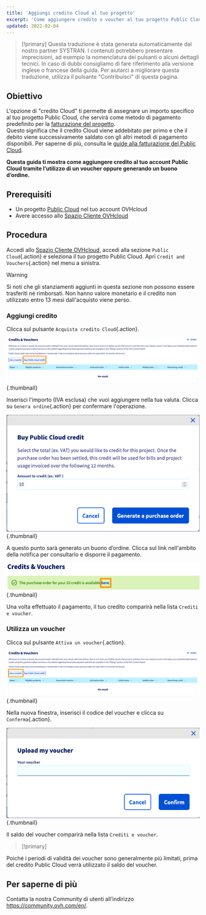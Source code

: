 ```yaml
---
title: 'Aggiungi credito Cloud al tuo progetto'
excerpt: 'Come aggiungere credito o voucher al tuo progetto Public Cloud'
updated: 2022-02-04
---
```


> [!primary]
> Questa traduzione è stata generata automaticamente dal nostro partner SYSTRAN. I contenuti potrebbero presentare imprecisioni, ad esempio la nomenclatura dei pulsanti o alcuni dettagli tecnici. In caso di dubbi consigliamo di fare riferimento alla versione inglese o francese della guida. Per aiutarci a migliorare questa traduzione, utilizza il pulsante "Contribuisci" di questa pagina.
>


## Obiettivo

L'opzione di "credito Cloud" ti permette di assegnare un importo specifico al tuo progetto Public Cloud, che servirà come metodo di pagamento predefinito per la [fatturazione del progetto](/pages/public_cloud/compute/analyze_billing).<br>
Questo significa che il credito Cloud viene addebitato per primo e che il debito viene successivamente saldato con gli altri metodi di pagamento disponibili. Per saperne di più, consulta le [guide alla fatturazione del Public Cloud](/products/account-and-service-management-managing-billing-payments-and-services).

**Questa guida ti mostra come aggiungere credito al tuo account Public Cloud tramite l’utilizzo di un voucher oppure generando un buono d’ordine.**

## Prerequisiti

- Un progetto [Public Cloud](https://www.ovhcloud.com/it/public-cloud/) nel tuo account OVHcloud
- Avere accesso allo [Spazio Cliente OVHcloud](https://www.ovh.com/auth/?action=gotomanager&from=https://www.ovh.it/&ovhSubsidiary=it)

## Procedura

Accedi allo [Spazio Cliente OVHcloud](https://www.ovh.com/auth/?action=gotomanager&from=https://www.ovh.it/&ovhSubsidiary=it), accedi alla sezione `Public Cloud`{.action} e seleziona il tuo progetto Public Cloud. Apri `Credit and Vouchers`{.action} nel menu a sinistra.

> [!warning]
>
Si noti che gli stanziamenti aggiunti in questa sezione non possono essere trasferiti né rimborsati. Non hanno valore monetario e il credito non utilizzato entro 13 mesi dall'acquisto viene perso.
>

### Aggiungi credito

Clicca sul pulsante `Acquista credito Cloud`{.action}.

![addpubliccloudcredit](images/cloudcredit1.png){.thumbnail}

Inserisci l'importo (IVA esclusa) che vuoi aggiungere nella tua valuta. Clicca su `Genera ordine`{.action} per confermare l'operazione.

![addpubliccloudcredit](images/cloudcredit2.png){.thumbnail}

A questo punto sarà generato un buono d’ordine. Clicca sul link nell'ambito della notifica per consultarlo e disporre il pagamento.

![addpubliccloudcredit](images/cloudcredit3.png){.thumbnail}

Una volta effettuato il pagamento, il tuo credito comparirà nella lista `Crediti e voucher`.

### Utilizza un voucher

Clicca sul pulsante `Attiva un voucher`{.action}.

![addpubliccloudcredit](images/voucher1.png){.thumbnail}

Nella nuova finestra, inserisci il codice del voucher e clicca su `Conferma`{.action}.

![addpubliccloudcredit](images/voucher2.png){.thumbnail}

Il saldo del voucher comparirà nella lista `Crediti e voucher`.

> [!primary]
>
Poiché i periodi di validità dei voucher sono generalmente più limitati, prima del credito Public Cloud verrà utilizzato il saldo del voucher.
>

## Per saperne di più

Contatta la nostra Community di utenti all’indirizzo <https://community.ovh.com/en/>.
